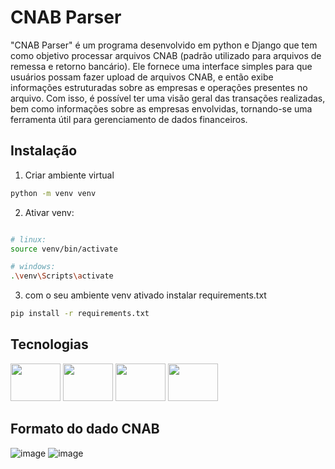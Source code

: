 # CNAB Parser

 "CNAB Parser" é um programa desenvolvido em python e Django que tem como objetivo processar arquivos CNAB (padrão utilizado para arquivos de remessa e retorno bancário). Ele fornece uma interface simples para que usuários possam fazer upload de arquivos CNAB, e então exibe informações estruturadas sobre as empresas e operações presentes no arquivo.
 Com isso, é possível ter uma visão geral das transações realizadas, bem como informações sobre as empresas envolvidas, tornando-se uma ferramenta útil para gerenciamento de dados financeiros.
 
 ## Instalação
 1. Criar ambiente virtual
```bash
python -m venv venv
```

2. Ativar venv:
```bash

# linux:
source venv/bin/activate

# windows:
.\venv\Scripts\activate
```

3. com o seu ambiente venv ativado
instalar requirements.txt
```bash
pip install -r requirements.txt
```

## Tecnologias
<div>
 <img height="60" width="80"  src="https://cdn.jsdelivr.net/gh/devicons/devicon/icons/python/python-original.svg" />
 <img height="60" width="80"  src="https://cdn.jsdelivr.net/gh/devicons/devicon/icons/django/django-plain.svg" />
 <img height="60" width="80" src="https://cdn.jsdelivr.net/gh/devicons/devicon/icons/html5/html5-plain-wordmark.svg" />
 <img height="60" width="80" src="https://cdn.jsdelivr.net/gh/devicons/devicon/icons/css3/css3-plain-wordmark.svg" />
</div>

 ## Formato do dado CNAB
![image](https://user-images.githubusercontent.com/92169034/214471861-6241d065-5a86-4a94-a569-a75fde51a926.png)
![image](https://user-images.githubusercontent.com/92169034/214471909-48532ea5-5e0e-430a-b1ed-9d86cb650fda.png)

